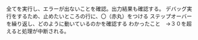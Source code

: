 全てを実行し、エラーが出ないことを確認。出力結果も確認する。
デバッグ実行をするため、止めたいところの行に、〇（赤丸）をつける
ステップオーバーを繰り返し、どのように動いているのかを確認する
わかったこと　→３０を超えると処理が中断される。
